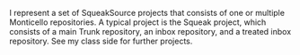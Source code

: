 I represent a set of SqueakSource projects that consists of one or multiple Monticello repositories. A typical project is the Squeak project, which consists of a main Trunk repository, an inbox repository, and a treated inbox repository. See my class side for further projects.